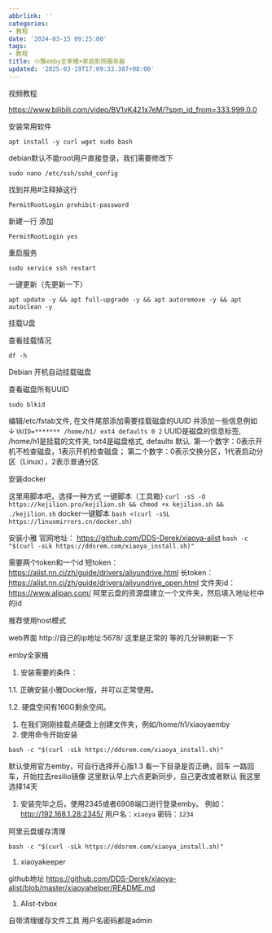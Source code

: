 ```yaml
---
abbrlink: ''
categories:
- 教程
date: '2024-03-15 09:25:00'
tags:
- 教程
title: 小雅emby全家桶+家庭影院服务器
updated: '2025-03-19T17:09:33.387+08:00'
---
```

视频教程

https://www.bilibili.com/video/BV1vK421x7eM/?spm_id_from=333.999.0.0

安装常用软件

```
apt install -y curl wget sudo bash
```

debian默认不能root用户直接登录，我们需要修改下

```
sudo nano /etc/ssh/sshd_config
```

找到并用#注释掉这行

```
PermitRootLogin prohibit-password
```

新建一行 添加

```
PermitRootLogin yes
```

重启服务

```
sudo service ssh restart
```

一键更新（先更新一下）

```
apt update -y && apt full-upgrade -y && apt autoremove -y && apt autoclean -y
```

挂载U盘

查看挂载情况

```
df -h
```

Debian 开机自动挂载磁盘

查看磁盘所有UUID

```
sudo blkid
```

编辑/etc/fstab文件, 在文件尾部添加需要挂载磁盘的UUID 并添加一些信息例如 ↓
`UUID=******* /home/h1/ ext4 defaults 0 2`
UUID是磁盘的信息标签, /home/h1是挂载的文件夹, txt4是磁盘格式, defaults 默认.
第一个数字：0表示开机不检查磁盘，1表示开机检查磁盘；
第二个数字：0表示交换分区，1代表启动分区（Linux），2表示普通分区

安装docker

这里用脚本吧，选择一种方式
一键脚本（工具箱}
`curl -sS -O https://kejilion.pro/kejilion.sh && chmod +x kejilion.sh && ./kejilion.sh`
docker一键脚本
`bash <(curl -sSL https://linuxmirrors.cn/docker.sh)`

安装小雅
官网地址： https://github.com/DDS-Derek/xiaoya-alist
`bash -c "$(curl -sLk https://ddsrem.com/xiaoya_install.sh)"`

需要两个token和一个id
短token：https://alist.nn.ci/zh/guide/drivers/aliyundrive.html
长token：https://alist.nn.ci/zh/guide/drivers/aliyundrive_open.html
文件夹id：https://www.alipan.com/
阿里云盘的资源盘建立一个文件夹，然后填入地址栏中的id

推荐使用host模式

web界面
http://自己的ip地址:5678/
这里是正常的 等的几分钟刷新一下

emby全家桶

1. 安装需要的条件：

1.1. 正确安装小雅Docker版，并可以正常使用。

1.2. 硬盘空间有160G剩余空间。

1. 在我们刚刚挂载点硬盘上创建文件夹，例如/home/h1/xiaoyaemby
2. 使用命令开始安装

```
bash -c "$(curl -sLk https://ddsrem.com/xiaoya_install.sh)"
```

默认使用官方emby，可自行选择开心版1.3
看一下目录是否正确，回车
一路回车，开始拉去resilio镜像
这里默认早上六点更新同步，自己更改或者默认
我这里选择14天

1. 安装完毕之后，使用2345或者6908端口进行登录emby。
   例如：http://192.168.1.28:2345/
   用户名：`xiaoya`
   密码：`1234`

阿里云盘缓存清理

```
bash -c "$(curl -sLk https://ddsrem.com/xiaoya_install.sh)"
```

1. xiaoyakeeper

github地址
https://github.com/DDS-Derek/xiaoya-alist/blob/master/xiaoyahelper/README.md

1. Alist-tvbox

自带清理缓存文件工具
用户名密码都是admin
